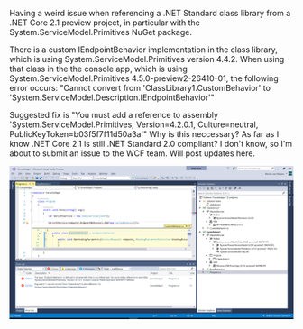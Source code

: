 Having a weird issue when referencing a .NET Standard class library from a .NET Core 2.1 preview project, in particular with the System.ServiceModel.Primitives NuGet package.

There is a custom IEndpointBehavior implementation in the class library, which is using System.ServiceModel.Primitives version 4.4.2.
When using that class in the the console app, which is using System.ServiceModel.Primitives 4.5.0-preview2-26410-01, the following error occurs:
"Cannot convert from 'ClassLibrary1.CustomBehavior' to 'System.ServiceModel.Description.IEndpointBehavior'"

Suggested fix is "You must add a reference to assembly 'System.ServiceModel.Primitives, Version=4.2.0.1, Culture=neutral, PublicKeyToken=b03f5f7f11d50a3a'"
Why is this neccessary? As far as I know .NET Core 2.1 is still .NET Standard 2.0 compliant? I don't know, so I'm about to submit an issue to the WCF team.
Will post updates here.

![Screenshot of the issue](https://github.com/rvanmaanen/dotnetcore21issue/blob/master/ConsoleApp1/Screenshot.png "Screenshot")
